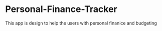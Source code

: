 # Personal-Finance-Tracker
This app is design to help the users with personal finanice and budgeting 
